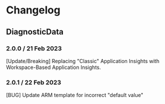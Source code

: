 # Changelog

## DiagnosticData
<!-- To add a new entry write: -->
<!-- ### version / full date -->
<!-- * [Update/Bug fix] message that describes the changes that you apply -->

### 2.0.0 / 21 Feb 2023
[Update/Breaking] Replacing "Classic" Application Insights with Workspace-Based Application Insights.

### 2.0.1 / 22 Feb 2023
[BUG] Update ARM template for incorrect "default value"